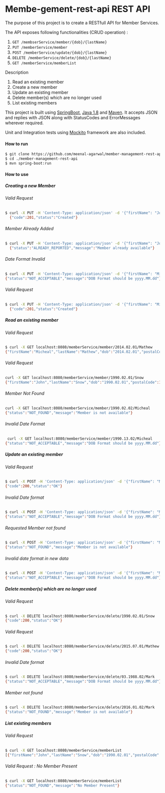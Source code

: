 # Membe-gement-rest-api REST API 


The purpose of this project is to create a RESTfull API for Member Services. 

The API exposes following functionalities (CRUD operation) :
  1. `GET /membserService/member/{dob}/{lastName}`
  2. `PUT /memberService/member`
  3. `POST /memberService/update/{dob}/{lastName}`
  4. `DELETE /memberService/delete/{dob}/{lastName}`
  5. `GET /memberService/memberList`

Description
1. Read an existing member
2. Create a new member
3. Update an existing member
4. Delete member(s) which are no longer used
5. List existing members

This project is built using [SpringBoot](), [Java 1.8]() and [Maven](). It accepts JSON and replies with JSON along with StatusCodes and ErrorMessages wherever required. 

Unit and Integration tests using [Mockito]() framework are also included.

#### How to run

```bash
$ git clone https://github.com/meenal-agarwal/member-management-rest-api.git 
$ cd ./member-management-rest-api
$ mvn spring-boot:run
```

#### How to use

##### Creating a new Member

###### Valid Request
```bash
$ curl -X PUT -H 'Content-Type: application/json' -d '{"firstName": "John", "lastName": "Snow", "dob" : "1990.02.01", "postalCode" : 12345}' 'localhost:8080/memberService/member'
  {"code":201,"status":"Created"}
```
###### Member Already Added
```bash
$ curl -X PUT -H 'Content-Type: application/json' -d '{"firstName": "John", "lastName": "Snow", "dob" : "1990.02.01", "postalCode" : 12345}' 'localhost:8080/memberService/member'
  {"status":"ALREADY_REPORTED","message":"Member already available"}
```
###### Date Format Invalid
```bash
$ curl -X PUT -H 'Content-Type: application/json' -d '{"firstName": "Micheal", "lastName": "Mathew", "dob" : "2014.13.01", "postalCode" : 10045}' 'localhost:8080/memberService/member'
{"status":"NOT_ACCEPTABLE","message":"DOB Format should be yyyy.MM.dd"}
```
###### Valid Request
```bash
$ curl -X PUT -H 'Content-Type: application/json' -d '{"firstName": "Micheal", "lastName": "Mathew", "dob" : "2014.02.01", "postalCode" : 10045}' 'localhost:8080/memberService/member'
  {"code":201,"status":"Created"}
```


##### Read an existing member

###### Valid Request
```bash
$ curl -X GET localhost:8080/memberService/member/2014.02.01/Mathew
{"firstName":"Micheal","lastName":"Mathew","dob":"2014.02.01","postalCode":10045}
```

###### Valid Request
```bash
curl -X GET localhost:8080/memberService/member/1990.02.01/Snow
{"firstName":"John","lastName":"Snow","dob":"1990.02.01","postalCode":12345}
```

###### Member Not Found
```bash
curl -X GET localhost:8080/memberService/member/1990.02.02/Micheal
{"status":"NOT_FOUND","message":"Member is not available"}
```

###### Invalid Date Format
```bash
 curl -X GET localhost:8080/memberService/member/1990.13.02/Micheal
{"status":"NOT_ACCEPTABLE","message":"DOB Format should be yyyy.MM.dd"}
```


##### Update an existing member

###### Valid Request
```bash
$ curl -X POST -H 'Content-Type: application/json' -d '{"firstName": "Mark", "lastName": "Mathew", "dob" : "2015.07.01", "postalCode" : 10046}' 'localhost:8080/memberService/update/2014.02.01/Mathew'
{"code":200,"status":"OK"}
```

###### Invalid Date format
```bash
$ curl -X POST -H 'Content-Type: application/json' -d '{"firstName": "Mark", "lastName": "Mathew", "dob" : "2015.07.01", "postalCode" : 10046}' 'localhost:8080/memberService/update/2014.13.01/Mathew'
{"status":"NOT_ACCEPTABLE","message":"DOB Format should be yyyy.MM.dd"}
```

###### Requested Member not found
```bash
$ curl -X POST -H 'Content-Type: application/json' -d '{"firstName": "Mark", "lastName": "Mathew", "dob" : "2015.07.01", "postalCode" : 10046}' 'localhost:8080/memberService/update/1990.02.01/Bill'
{"status":"NOT_FOUND","message":"Member is not available"}
```

###### Invalid date format in new data
```bash
$ curl -X POST -H 'Content-Type: application/json' -d '{"firstName": "Mark", "lastName": "Mathew", "dob" : "2015.13.01", "postalCode" : 10046}' 'localhost:8080/memberService/update/2014.02.01/Mathew'
{"status":"NOT_ACCEPTABLE","message":"DOB Format should be yyyy.MM.dd"}
```

##### Delete member(s) which are no longer used

###### Valid Request
```bash
$ curl -X DELETE localhost:8080/memberService/delete/1990.02.01/Snow
{"code":200,"status":"OK"}
```

###### Valid Request
```bash
$ curl -X DELETE localhost:8080/memberService/delete/2015.07.01/Mathew
{"code":200,"status":"OK"}
```

###### Invalid Date format
```bash
$ curl -X DELETE localhost:8080/memberService/delete/03.1988.02/Mark
{"status":"NOT_ACCEPTABLE","message":"DOB Format should be yyyy.MM.dd"}
```

###### Member not found
```bash
$ curl -X DELETE localhost:8080/memberService/delete/2016.01.02/Mark
{"status":"NOT_FOUND","message":"Member is not available"}
```


##### List existing members

###### Valid Request
```bash
$ curl -X GET localhost:8080/memberService/memberList
[{"firstName":"John","lastName":"Snow","dob":"1990.02.01","postalCode":12345},{"firstName":"Mark","lastName":"Mathew","dob":"2015.07.01","postalCode":10046}]
```

###### Valid Request : No Member Present
```bash
$ curl -X GET localhost:8080/memberService/memberList
{"status":"NOT_FOUND","message":"No Member Present"}
```
